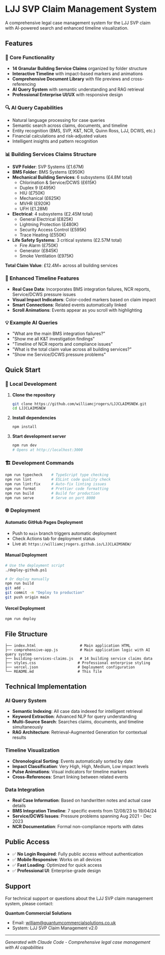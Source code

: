 # LJJ SVP Claim Management System

A comprehensive legal case management system for the LJJ SVP claim with AI-powered search and enhanced timeline visualization.

## Features

### 🚀 **Core Functionality**

- **14 Granular Building Service Claims** organized by folder structure
- **Interactive Timeline** with impact-based markers and animations
- **Comprehensive Document Library** with file previews and cross-referencing
- **AI Query System** with semantic understanding and RAG retrieval
- **Professional Enterprise UI/UX** with responsive design

### 🔍 **AI Query Capabilities**

- Natural language processing for case queries
- Semantic search across claims, documents, and timeline
- Entity recognition (BMS, SVP, K&T, NCR, Quinn Ross, LJJ, DCWS, etc.)
- Financial calculations and risk-adjusted values
- Intelligent insights and pattern recognition

### 📊 **Building Services Claims Structure**

- **SVP Folder**: SVP Systems (£1.67M)
- **BMS Folder**: BMS Systems (£950K)
- **Mechanical Building Services**: 6 subsystems (£4.8M total)
  - Chlorination & Service/DCWS (£615K)
  - Duplex 9 (£495K)
  - HIU (£750K)
  - Mechanical (£625K)
  - MVHR (£920K)
  - UFH (£1.28M)
- **Electrical**: 4 subsystems (£2.45M total)
  - General Electrical (£825K)
  - Lightning Protection (£480K)
  - Security Access Control (£595K)
  - Trace Heating (£550K)
- **Life Safety Systems**: 3 critical systems (£2.57M total)
  - Fire Alarm (£750K)
  - Generator (£845K)
  - Smoke Ventilation (£975K)

**Total Claim Value**: £12.4M+ across all building services

### 🎯 **Enhanced Timeline Features**

- **Real Case Data**: Incorporates BMS integration failures, NCR reports, Service/DCWS pressure issues
- **Visual Impact Indicators**: Color-coded markers based on claim impact
- **Smart Connections**: Related events automatically linked
- **Scroll Animations**: Events appear as you scroll with highlighting

### 💡 **Example AI Queries**

- "What are the main BMS integration failures?"
- "Show me all K&T investigation findings"
- "Timeline of NCR reports and compliance issues"
- "What is the total claim value across all building services?"
- "Show me Service/DCWS pressure problems"

## Quick Start

### 🚀 **Local Development**

1. **Clone the repository**
   ```bash
   git clone https://github.com/williamcjrogers/LJJCLAIMSNEW.git
   cd LJJCLAIMSNEW
   ```

2. **Install dependencies**
   ```bash
   npm install
   ```

3. **Start development server**
   ```bash
   npm run dev
   # Opens at http://localhost:3000
   ```

### 🏗️ **Development Commands**

```bash
npm run typecheck    # TypeScript type checking
npm run lint         # ESLint code quality check
npm run lint:fix     # Auto-fix linting issues
npm run format       # Prettier code formatting
npm run build        # Build for production
npm run serve        # Serve on port 8000
```

### 🌐 **Deployment**

#### **Automatic GitHub Pages Deployment**
- Push to `main` branch triggers automatic deployment
- Check Actions tab for deployment status
- Live at: `https://williamcjrogers.github.io/LJJCLAIMSNEW/`

#### **Manual Deployment**
```bash
# Use the deployment script
./deploy-github.ps1

# Or deploy manually
npm run build
git add .
git commit -m "Deploy to production"
git push origin main
```

#### **Vercel Deployment**
```bash
npm run deploy
```

## File Structure

```
├── index.html                    # Main application HTML
├── comprehensive-app.js          # Main application logic with AI query system
├── building-services-claims.js   # 14 building service claims data
├── styles.css                   # Professional enterprise styling
├── vercel.json                  # Deployment configuration
└── README.md                    # This file
```

## Technical Implementation

### AI Query System

- **Semantic Indexing**: All case data indexed for intelligent retrieval
- **Keyword Extraction**: Advanced NLP for query understanding
- **Multi-Source Search**: Searches claims, documents, and timeline simultaneously
- **RAG Architecture**: Retrieval-Augmented Generation for contextual results

### Timeline Visualization

- **Chronological Sorting**: Events automatically sorted by date
- **Impact Classification**: Very High, High, Medium, Low impact levels
- **Pulse Animations**: Visual indicators for timeline markers
- **Cross-References**: Smart linking between related events

### Data Integration

- **Real Case Information**: Based on handwritten notes and actual case details
- **BMS Integration Timeline**: 7 specific events from 12/08/23 to 19/04/24
- **Service/DCWS Issues**: Pressure problems spanning Aug 2021 - Dec 2023
- **NCR Documentation**: Formal non-compliance reports with dates

## Public Access

- ✅ **No Login Required**: Fully public access without authentication
- ✅ **Mobile Responsive**: Works on all devices
- ✅ **Fast Loading**: Optimized for quick access
- ✅ **Professional UI**: Enterprise-grade design

## Support

For technical support or questions about the LJJ SVP claim management system, please contact:

**Quantum Commercial Solutions**

- Email: william@quantumcommercialsolutions.co.uk
- System: LJJ SVP Claim Management v2.0

---

_Generated with Claude Code - Comprehensive legal case management with AI capabilities_
